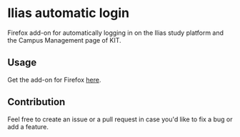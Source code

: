 # Ilias automatic login
Firefox add-on for automatically logging in on the Ilias study platform and the Campus Management page of KIT.

## Usage
Get the add-on for Firefox [here](https://raw.githubusercontent.com/karlsruhedreams/ilias_automatic_login/main/update/web-ext-artifacts/ilias_automatic_login-3.2.xpi).

## Contribution
Feel free to create an issue or a pull request in case you'd like to fix a bug or add a feature.
